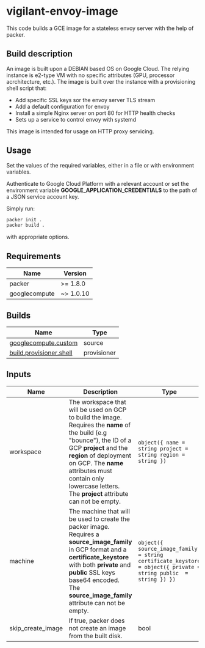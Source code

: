 # vigilant-envoy-image

This code builds a GCE image for a stateless envoy server with the help of packer.

## Build description

An image is built upon a DEBIAN based OS on Google Cloud.
The relying instance is e2-type VM with no specific attributes (GPU, processor acrchitecture, etc.).
The image is built over the instance with a provisioning shell script that:

- Add specific SSL keys sor the envoy server TLS stream
- Add a default configuration for envoy
- Install a simple Nginx server on port 80 for HTTP health checks
- Sets up a service to control envoy with systemd

This image is intended for usage on HTTP proxy servicing.

## Usage

Set the values of the required variables, either in a file or with environment variables.

Authenticate to Google Cloud Platform with a relevant account or set the environment variable **GOOGLE\_APPLICATION\_CREDENTIALS** to the path of a JSON service account key.

Simply run:

```bash
packer init .
packer build .
```

with appropriate options.

## Requirements

| Name | Version |
|------|---------|
| packer | >= 1.8.0 |
| googlecompute | ~> 1.0.10 |

## Builds

| Name | Type |
|------|------|
| [googlecompute.custom](https://www.packer.io/plugins/builders/googlecompute) | source |
| [build.provisioner.shell](https://www.packer.io/docs/provisioners/shell) | provisioner |

## Inputs

| Name | Description | Type | Default |
|------|-------------|------|---------|
| workspace | The workspace that will be used on GCP to build the image. Requires the **name** of the build (e.g \"bounce\"), the ID of a GCP **project** and the **region** of deployment on GCP. The **name** attributes must contain only lowercase letters. The **project** attribute can not be empty. | ```object({ name = string project = string region = string })``` | n/a |
| machine | The machine that will be used to create the packer image. Requires a **source_image_family** in GCP format and a **certificate_keystore** with both **private** and **public** SSL keys base64 encoded. The **source_image_family** attribute can not be empty. | ```object({ source_image_family = string certificate_keystore = object({ private = string public  = string }) })``` | n/a |
| skip_create_image | If true, packer does not create an image from the built disk. | bool | true |
